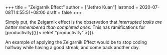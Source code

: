 +++
title = "Zeigarnik Effect"
author = ["Jethro Kuan"]
lastmod = 2020-07-08T14:55:51+08:00
draft = false
+++

Simply put, the Zeigarnik effect is the observation that _interrupted
tasks are better remembered than completed ones_. This has
ramifications for [productivity]({{< relref "productivity" >}}).

An example of applying the Zeigarnik Effect would be to stop coding
halfway while having a good streak, and come back another day.
